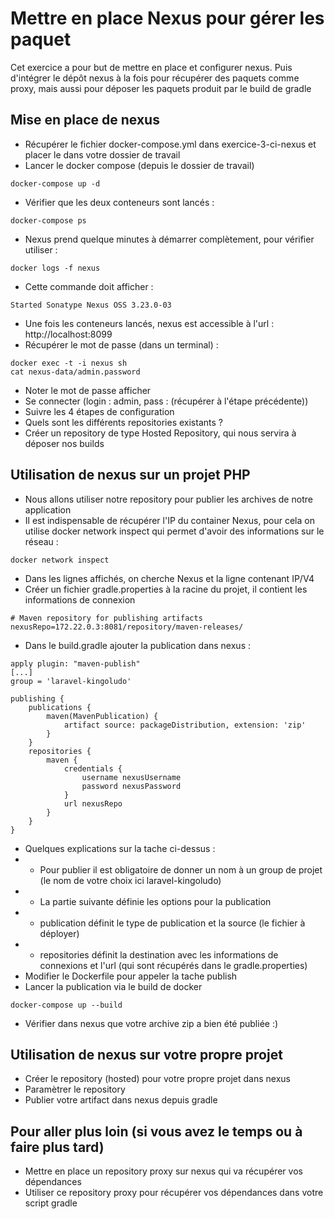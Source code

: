 # Mettre en place Nexus pour gérer les paquet

Cet exercice a pour but de mettre en place et configurer nexus.
Puis d'intégrer le dépôt nexus à la fois pour récupérer des paquets comme proxy, mais aussi pour déposer les paquets produit par le build de gradle

## Mise en place de nexus
* Récupérer le fichier docker-compose.yml dans exercice-3-ci-nexus et placer le dans votre dossier de travail
* Lancer le docker compose (depuis le dossier de travail)
```
docker-compose up -d
```
* Vérifier que les deux conteneurs sont lancés :
```
docker-compose ps 
```
* Nexus prend quelque minutes à démarrer complètement, pour vérifier utiliser :
```
docker logs -f nexus
```
* Cette commande doit afficher :
```
Started Sonatype Nexus OSS 3.23.0-03
```
* Une fois les conteneurs lancés, nexus est accessible à l'url :
http://localhost:8099
* Récupérer le mot de passe (dans un terminal) :
```
docker exec -t -i nexus sh
cat nexus-data/admin.password
```
* Noter le mot de passe afficher
* Se connecter (login : admin, pass : (récupérer à l'étape précédente))
* Suivre les 4 étapes de configuration
* Quels sont les différents repositories existants ?
* Créer un repository de type Hosted Repository, qui nous servira à déposer nos builds

## Utilisation de nexus sur un projet PHP
* Nous allons utiliser notre repository pour publier les archives de notre application
* Il est indispensable de récupérer l'IP du container Nexus, pour cela on utilise docker network inspect qui permet d'avoir des informations sur le réseau :
```
docker network inspect 
```
* Dans les lignes affichés, on cherche Nexus et la ligne contenant IP/V4
* Créer un fichier gradle.properties à la racine du projet, il contient les informations de connexion
```
# Maven repository for publishing artifacts
nexusRepo=172.22.0.3:8081/repository/maven-releases/
```
* Dans le build.gradle ajouter la publication dans nexus :
```
apply plugin: "maven-publish"
[...]
group = 'laravel-kingoludo'

publishing {
    publications {
        maven(MavenPublication) {
            artifact source: packageDistribution, extension: 'zip'
        }
    }
    repositories {
        maven {
            credentials {
                username nexusUsername
                password nexusPassword
            }
            url nexusRepo
        }
    }
}
```
* Quelques explications sur la tache ci-dessus :
* * Pour publier il est obligatoire de donner un nom à un group de projet (le nom de votre choix ici laravel-kingoludo)
* * La partie suivante définie les options pour la publication 
* * publication définit le type de publication et la source (le fichier à déployer)
* * repositories définit la destination avec les informations de connexions et l'url (qui sont récupérés dans le gradle.properties)
* Modifier le Dockerfile pour appeler la tache publish
* Lancer la publication via le build de docker
```
docker-compose up --build
```
* Vérifier dans nexus que votre archive zip a bien été publiée :)

## Utilisation de nexus sur votre propre projet
* Créer le repository (hosted) pour votre propre projet dans nexus
* Paramètrer le repository 
* Publier votre artifact dans nexus depuis gradle

## Pour aller plus loin (si vous avez le temps ou à faire plus tard)
* Mettre en place un repository proxy sur nexus qui va récupérer vos dépendances
* Utiliser ce repository proxy pour récupérer vos dépendances dans votre script gradle
